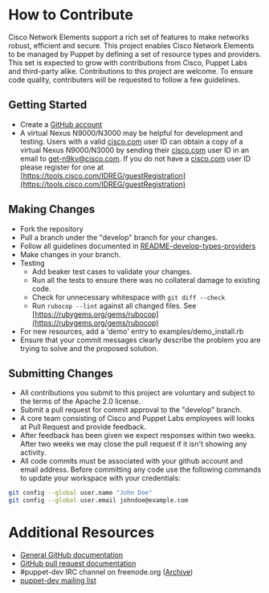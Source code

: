 # How to Contribute
Cisco Network Elements support a rich set of features to make networks robust, efficient and secure. This project enables Cisco Network Elements to be managed by Puppet by defining a set of resource types and providers. This set is expected to grow with contributions from Cisco, Puppet Labs and third-party alike. Contributions to this project are welcome. To ensure code quality, contributers will be requested to follow a few guidelines.

## Getting Started

* Create a [GitHub account](https://github.com/signup/free)
* A virtual Nexus N9000/N3000 may be helpful for development and testing. Users with a valid [cisco.com](http://cisco.com) user ID can obtain a copy of a virtual Nexus N9000/N3000 by sending their [cisco.com](http://cisco.com) user ID in an email to <get-n9kv@cisco.com>. If you do not have a [cisco.com](http://cisco.com) user ID please register for one at [https://tools.cisco.com/IDREG/guestRegistration](https://tools.cisco.com/IDREG/guestRegistration)


## Making Changes

* Fork the repository
* Pull a branch under the "develop" branch for your changes.
* Follow all guidelines documented in [README-develop-types-providers](docs/README-develop-types-providers.md)
* Make changes in your branch.
* Testing
  * Add beaker test cases to validate your changes.
  * Run all the tests to ensure there was no collateral damage to existing code.
  * Check for unnecessary whitespace with `git diff --check`
  * Run `rubocop --lint` against all changed files. See [https://rubygems.org/gems/rubocop](https://rubygems.org/gems/rubocop)
* For new resources, add a 'demo' entry to examples/demo_install.rb
* Ensure that your commit messages clearly describe the problem you are trying to solve and the proposed solution.

## Submitting Changes

* All contributions you submit to this project are voluntary and subject to the terms of the Apache 2.0 license.
* Submit a pull request for commit approval to the "develop" branch.
* A core team consisting of Cisco and Puppet Labs employees will looks at Pull Request and provide feedback.
* After feedback has been given we expect responses within two weeks. After two weeks we may close the pull request if it isn't showing any activity.
* All code commits must be associated with your github account and email address. Before committing any code use the following commands to update your workspace with your credentials:

```bash
git config --global user.name "John Doe"
git config --global user.email johndoe@example.com
```
 
# Additional Resources

* [General GitHub documentation](http://help.github.com/)
* [GitHub pull request documentation](http://help.github.com/send-pull-requests/)
* \#puppet-dev IRC channel on freenode.org ([Archive](https://botbot.me/freenode/puppet-dev/))
* [puppet-dev mailing list](https://groups.google.com/forum/#!forum/puppet-dev)

